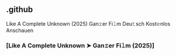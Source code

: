 ## .github

Like A Complete Unknown (2025) Gan𝚣er Fi𝚕m Deu𝚝sch Kost𝚎nlos Anschauen

### [Like A Complete Unknown ➤ Gan𝚣er Fi𝚕m (2025)]
